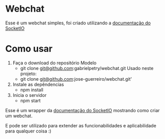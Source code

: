# Webchat
Esse é um webchat simples, foi criado utilizando a [documentação do SocketIO](https://socket.io/get-started/chat)

# Como usar
1. Faça o download do repositório
    Modelo
    - git clone git@github.com:gabrielpetry/webchat.git
    Usado neste projeto:
    - git clone git@github.com:jose-guerreiro/webchat.git'
2. Instale as depêndencias
    - npm install
3. Inicia o servidor
    - npm start

Esse é um wrapper da [documentação do SocketIO](https://socket.io/get-started/chat) mostrando como criar um webchat.

E pode ser utilizado para extender as funcionabilidades e aplicabilidade para qualquer coisa :) 

